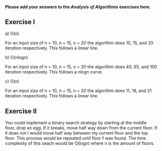 #### Please add your answers to the **_Analysis of Algorithms_** exercises here.

## Exercise I

a) O(n)

For an input size of n = 10, n = 15, n = 20 the algorithm does 10, 15, and 20 iteration respectively. This follows a linear line.

b) O(nlogn)

For an input size of n = 10, n = 15, n = 20 the algorithm does 40, 65, and 100 iteration respectively. This follows a nlogn curve.

c) O(n)

For an input size of n = 10, n = 15, n = 20 the algorithm does 11, 16, and 21 iteration respectively. This follows a linear line.

## Exercise II

You could implement a binary search strategy by starting at the middle floor, drop an egg. If it breaks, move half way down from the current floor. If it does not I would move half way between my current floor and the top floor. This process would be repeated until floor f was found. The time complexity of this seach would be O(logn) where n is the amount of floors.
